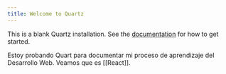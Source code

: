 ```yaml
---
title: Welcome to Quartz
---
```


This is a blank Quartz installation.
See the [documentation](https://quartz.jzhao.xyz) for how to get started.

Estoy probando Quart para documentar mi proceso de aprendizaje del Desarrollo Web. Veamos que es [[React]].

